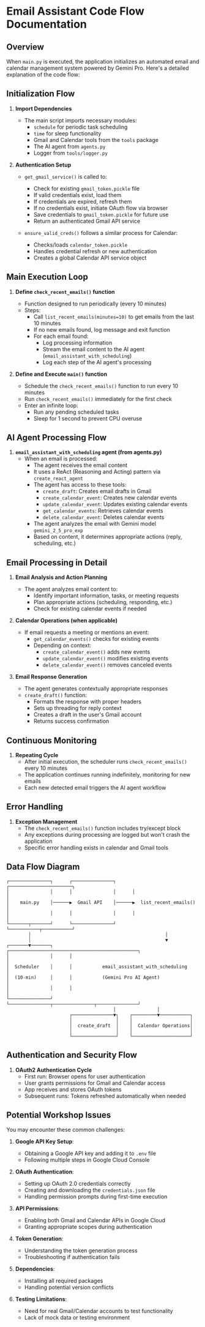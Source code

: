 # Email Assistant Code Flow Documentation

## Overview

When `main.py` is executed, the application initializes an automated email and calendar management system powered by Gemini Pro. Here's a detailed explanation of the code flow:

## Initialization Flow

1. **Import Dependencies**
   - The main script imports necessary modules:
     - `schedule` for periodic task scheduling
     - `time` for sleep functionality
     - Gmail and Calendar tools from the `tools` package
     - The AI agent from `agents.py`
     - Logger from `tools/logger.py`

2. **Authentication Setup**
   - `get_gmail_service()` is called to:
     - Check for existing `gmail_token.pickle` file
     - If valid credentials exist, load them
     - If credentials are expired, refresh them
     - If no credentials exist, initiate OAuth flow via browser
     - Save credentials to `gmail_token.pickle` for future use
     - Return an authenticated Gmail API service

   - `ensure_valid_creds()` follows a similar process for Calendar:
     - Checks/loads `calendar_token.pickle`
     - Handles credential refresh or new authentication
     - Creates a global Calendar API service object

## Main Execution Loop

1. **Define `check_recent_emails()` function**
   - Function designed to run periodically (every 10 minutes)
   - Steps:
     - Call `list_recent_emails(minutes=10)` to get emails from the last 10 minutes
     - If no new emails found, log message and exit function
     - For each email found:
       - Log processing information
       - Stream the email content to the AI agent (`email_assistant_with_scheduling`)
       - Log each step of the AI agent's processing

2. **Define and Execute `main()` function**
   - Schedule the `check_recent_emails()` function to run every 10 minutes
   - Run `check_recent_emails()` immediately for the first check
   - Enter an infinite loop:
     - Run any pending scheduled tasks
     - Sleep for 1 second to prevent CPU overuse

## AI Agent Processing Flow

1. **`email_assistant_with_scheduling` agent (from agents.py)**
   - When an email is processed:
     - The agent receives the email content
     - It uses a ReAct (Reasoning and Acting) pattern via `create_react_agent`
     - The agent has access to these tools:
       - `create_draft`: Creates email drafts in Gmail
       - `create_calendar_event`: Creates new calendar events
       - `update_calendar_event`: Updates existing calendar events
       - `get_calendar_events`: Retrieves calendar events
       - `delete_calendar_event`: Deletes calendar events
     - The agent analyzes the email with Gemini model `gemini_2_5_pro_exp`
     - Based on content, it determines appropriate actions (reply, scheduling, etc.)

## Email Processing in Detail

1. **Email Analysis and Action Planning**
   - The agent analyzes email content to:
     - Identify important information, tasks, or meeting requests
     - Plan appropriate actions (scheduling, responding, etc.)
     - Check for existing calendar events if needed

2. **Calendar Operations (when applicable)**
   - If email requests a meeting or mentions an event:
     - `get_calendar_events()` checks for existing events
     - Depending on context:
       - `create_calendar_event()` adds new events
       - `update_calendar_event()` modifies existing events
       - `delete_calendar_event()` removes canceled events

3. **Email Response Generation**
   - The agent generates contextually appropriate responses
   - `create_draft()` function:
     - Formats the response with proper headers
     - Sets up threading for reply context
     - Creates a draft in the user's Gmail account
     - Returns success confirmation

## Continuous Monitoring

1. **Repeating Cycle**
   - After initial execution, the scheduler runs `check_recent_emails()` every 10 minutes
   - The application continues running indefinitely, monitoring for new emails
   - Each new detected email triggers the AI agent workflow

## Error Handling

1. **Exception Management**
    - The `check_recent_emails()` function includes try/except block
    - Any exceptions during processing are logged but won't crash the application
    - Specific error handling exists in calendar and Gmail tools

## Data Flow Diagram

```ascii
┌───────────────┐      ┌───────────────┐      ┌───────────────────────┐
│               │      │               │      │                       │
│    main.py    │──────▶  Gmail API    │──────▶  list_recent_emails() │
│               │      │               │      │                       │
└───────┬───────┘      └───────────────┘      └───────────┬───────────┘
        │                                                 │
        │                                                 ▼
┌───────▼───────┐      ┌───────────────────────────────────────────────┐
│               │      │                                               │
│  Scheduler    │      │           email_assistant_with_scheduling     │
│  (10-min)     │      │           (Gemini Pro AI Agent)               │
│               │      │                                               │
└───────────────┘      └───────────────┬───────────────┬───────────────┘
                                       │               │
                       ┌───────────────▼┐    ┌─────────▼───────────┐
                       │                │    │                     │
                       │  create_draft  │    │  Calendar Operations│
                       │                │    │                     │
                       └────────────────┘    └─────────────────────┘
```

## Authentication and Security Flow

1. **OAuth2 Authentication Cycle**
    - First run: Browser opens for user authentication
    - User grants permissions for Gmail and Calendar access
    - App receives and stores OAuth tokens
    - Subsequent runs: Tokens refreshed automatically when needed

## Potential Workshop Issues

You may encounter these common challenges:

1. **Google API Key Setup**:
   - Obtaining a Google API key and adding it to `.env` file
   - Following multiple steps in Google Cloud Console

2. **OAuth Authentication**:
   - Setting up OAuth 2.0 credentials correctly
   - Creating and downloading the `credentials.json` file
   - Handling permission prompts during first-time execution

3. **API Permissions**:
   - Enabling both Gmail and Calendar APIs in Google Cloud
   - Granting appropriate scopes during authentication

4. **Token Generation**:
   - Understanding the token generation process
   - Troubleshooting if authentication fails

5. **Dependencies**:
   - Installing all required packages
   - Handling potential version conflicts

6. **Testing Limitations**:
   - Need for real Gmail/Calendar accounts to test functionality
   - Lack of mock data or testing environment
